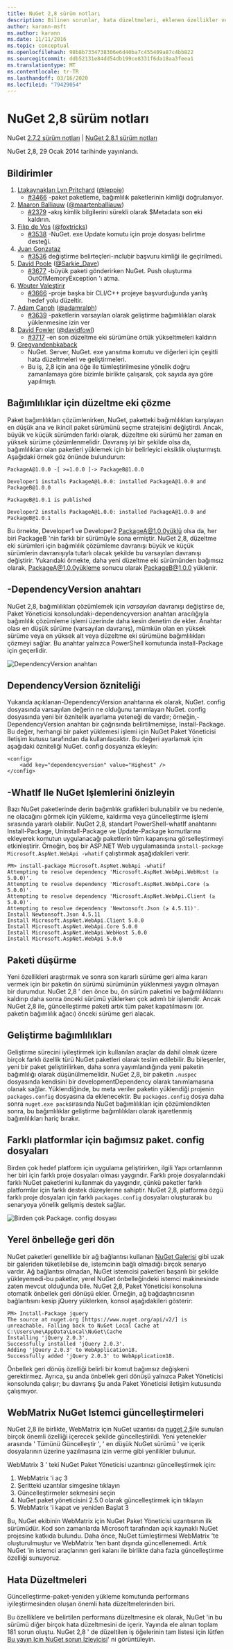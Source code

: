 ```yaml
---
title: NuGet 2,8 sürüm notları
description: Bilinen sorunlar, hata düzeltmeleri, eklenen özellikler ve CCR 'ler dahil olmak üzere NuGet 2,8 sürüm notları.
author: karann-msft
ms.author: karann
ms.date: 11/11/2016
ms.topic: conceptual
ms.openlocfilehash: 98b8b7334738306e6d40ba7c455409a87c4bb822
ms.sourcegitcommit: ddb52131e84dd54db199ce8331f6da18aa3feea1
ms.translationtype: MT
ms.contentlocale: tr-TR
ms.lasthandoff: 03/16/2020
ms.locfileid: "79429054"
---
```

# <a name="nuget-28-release-notes"></a>NuGet 2,8 sürüm notları

NuGet [2.7.2 sürüm notları](../release-notes/nuget-2.7.2.md) | [NuGet 2.8.1 sürüm notları](../release-notes/nuget-2.8.1.md)

NuGet 2,8, 29 Ocak 2014 tarihinde yayınlandı.

## <a name="acknowledgements"></a>Bildirimler

1. [Ltakaynakları Lyn Pritchard](https://www.codeplex.com/site/users/view/leppie) ([@leppie](https://twitter.com/leppie))
    - [#3466](https://nuget.codeplex.com/workitem/3466) -paket paketleme, bağımlılık paketlerinin kimliği doğrulanıyor.
2. [Maaron Balliauw](https://www.codeplex.com/site/users/view/maartenba) ([@maartenballiauw](https://twitter.com/maartenballiauw))
    - [#2379](https://nuget.codeplex.com/workitem/2379) -akış kimlik bilgilerini sürekli olarak $Metadata son eki kaldırın.
3. [Filıp de Vos](https://www.codeplex.com/site/users/view/FilipDeVos) ([@foxtricks](https://twitter.com/foxtricks))
    - [#3538](http://nuget.codeplex.com/workitem/3538) -NuGet. exe Update komutu için proje dosyası belirtme desteği.
4. [Juan Gonzataz](https://www.codeplex.com/site/users/view/jjgonzalez)
    - [#3536](http://nuget.codeplex.com/workitem/3536) değiştirme belirteçleri-ınclubir başvuru kimliği ile geçirilmedi.
5. [David Poole](https://www.codeplex.com/site/users/view/Sarkie) ([@Sarkie_Dave](https://twitter.com/Sarkie_Dave))
    - [#3677](http://nuget.codeplex.com/workitem/3677) -büyük paketi gönderirken NuGet. Push oluşturma OutOfMemoryException 'ı atma.
6. [Wouter Valeştirir](https://www.codeplex.com/site/users/view/Despotes)
    - [#3666](http://nuget.codeplex.com/workitem/3666) -proje başka bir CLI/C++ projeye başvurduğunda yanlış hedef yolu düzeltir.
7. [Adam Canph](http://www.codeplex.com/site/users/view/adamralph) ([@adamralph](https://twitter.com/adamralph))
    - [#3639](https://nuget.codeplex.com/workitem/3639) -paketlerin varsayılan olarak geliştirme bağımlılıkları olarak yüklenmesine izin ver
8. [David Fowler](https://www.codeplex.com/site/users/view/dfowler) ([@davidfowl](https://twitter.com/davidfowl))
    - [#3717](https://nuget.codeplex.com/workitem/3717) -en son düzeltme eki sürümüne örtük yükseltmeleri kaldırın
9. [Gregvandenbkaback](https://www.codeplex.com/site/users/view/vdbg)
    - NuGet. Server, NuGet. exe yansıtma komutu ve diğerleri için çeşitli hata düzeltmeleri ve geliştirmeleri.
    - Bu iş, 2,8 için ana öğe ile tümleştirilmesine yönelik doğru zamanlamaya göre bizimle birlikte çalışarak, çok sayıda aya göre yapılmıştı.

## <a name="patch-resolution-for-dependencies"></a>Bağımlılıklar için düzeltme eki çözme

Paket bağımlılıkları çözümlenirken, NuGet, paketteki bağımlılıkları karşılayan en düşük ana ve ikincil paket sürümünü seçme stratejisini değiştirdi. Ancak, büyük ve küçük sürümden farklı olarak, düzeltme eki sürümü her zaman en yüksek sürüme çözümlenmelidir. Davranış iyi bir şekilde olsa da, bağımlılıkları olan paketleri yüklemek için bir belirleyici eksiklik oluşturmıştı. Aşağıdaki örnek göz önünde bulundurun:

    PackageA@1.0.0 -[ >=1.0.0 ]-> PackageB@1.0.0

    Developer1 installs PackageA@1.0.0: installed PackageA@1.0.0 and PackageB@1.0.0

    PackageB@1.0.1 is published

    Developer2 installs PackageA@1.0.0: installed PackageA@1.0.0 and PackageB@1.0.1

Bu örnekte, Developer1 ve Developer2 PackageA@1.0.0yüklü olsa da, her biri PackageB 'nin farklı bir sürümüyle sona ermiştir. NuGet 2,8, düzeltme eki sürümleri için bağımlılık çözümleme davranışı büyük ve küçük sürümlerin davranışıyla tutarlı olacak şekilde bu varsayılan davranışı değiştirir. Yukarıdaki örnekte, daha yeni düzeltme eki sürümünden bağımsız olarak, PackageA@1.0.0yükleme sonucu olarak PackageB@1.0.0 yüklenir.

## <a name="-dependencyversion-switch"></a>-DependencyVersion anahtarı

NuGet 2,8, bağımlılıkları çözümlemek için _varsayılan_ davranışı değiştirse de, Paket Yöneticisi konsolundaki-dependencyversion anahtarı aracılığıyla bağımlılık çözümleme işlemi üzerinde daha kesin denetim de ekler. Anahtar olası en düşük sürüme (varsayılan davranış), mümkün olan en yüksek sürüme veya en yüksek alt veya düzeltme eki sürümüne bağımlılıkları çözmeyi sağlar.  Bu anahtar yalnızca PowerShell komutunda install-Package için geçerlidir.

![DependencyVersion anahtarı](./media/NuGet-2.8/dependencyversion.png)

## <a name="dependencyversion-attribute"></a>DependencyVersion özniteliği

Yukarıda açıklanan-DependencyVersion anahtarına ek olarak, NuGet. config dosyasında varsayılan değerin ne olduğunu tanımlayan NuGet. config dosyasında yeni bir öznitelik ayarlama yeteneği de vardır; örneğin,-DependencyVersion anahtarı bir çağrısında belirtilmemişse, Install-Package. Bu değer, herhangi bir paket yüklemesi işlemi için NuGet Paket Yöneticisi Iletişim kutusu tarafından da kullanılacaktır. Bu değeri ayarlamak için aşağıdaki özniteliği NuGet. config dosyanıza ekleyin:

    <config>
        <add key="dependencyversion" value="Highest" />
    </config>

## <a name="preview-nuget-operations-with--whatif"></a>-WhatIf Ile NuGet Işlemlerini önizleyin

Bazı NuGet paketlerinde derin bağımlılık grafikleri bulunabilir ve bu nedenle, ne olacağını görmek için yükleme, kaldırma veya güncelleştirme işlemi sırasında yararlı olabilir. NuGet 2,8, standart PowerShell-whatIf anahtarını Install-Package, Uninstall-Package ve Update-Package komutlarına ekleyerek komutun uygulanacağı paketlerin tüm kapanışına görselleştirmeyi etkinleştirir. Örneğin, boş bir ASP.NET Web uygulamasında `install-package Microsoft.AspNet.WebApi -whatif` çalıştırmak aşağıdakileri verir.

    PM> install-package Microsoft.AspNet.WebApi -whatif
    Attempting to resolve dependency 'Microsoft.AspNet.WebApi.WebHost (≥ 5.0.0)'.
    Attempting to resolve dependency 'Microsoft.AspNet.WebApi.Core (≥ 5.0.0)'.
    Attempting to resolve dependency 'Microsoft.AspNet.WebApi.Client (≥ 5.0.0)'.
    Attempting to resolve dependency 'Newtonsoft.Json (≥ 4.5.11)'.
    Install Newtonsoft.Json 4.5.11
    Install Microsoft.AspNet.WebApi.Client 5.0.0
    Install Microsoft.AspNet.WebApi.Core 5.0.0
    Install Microsoft.AspNet.WebApi.WebHost 5.0.0
    Install Microsoft.AspNet.WebApi 5.0.0

## <a name="downgrade-package"></a>Paketi düşürme

Yeni özellikleri araştırmak ve sonra son kararlı sürüme geri alma kararı vermek için bir paketin ön sürümü sürümünün yüklenmesi yaygın olmayan bir durumdur. NuGet 2,8 ' den önce bu, ön sürüm paketini ve bağımlılıklarını kaldırıp daha sonra önceki sürümü yüklerken çok adımlı bir işlemdir. Ancak NuGet 2,8 ile, güncelleştirme paketi artık tüm paket kapatılmasını (ör. paketin bağımlılık ağacı) önceki sürüme geri alacak.

## <a name="development-dependencies"></a>Geliştirme bağımlılıkları

Geliştirme sürecini iyileştirmek için kullanılan araçlar da dahil olmak üzere birçok farklı özellik türü NuGet paketleri olarak teslim edilebilir. Bu bileşenler, yeni bir paket geliştirilirken, daha sonra yayımlandığında yeni paketin bağımlılığı olarak düşünülmemelidir. NuGet 2,8, bir paketin `.nuspec` dosyasında kendisini bir developmentDependency olarak tanımlamasına olanak sağlar. Yüklendiğinde, bu meta veriler paketin yüklendiği projenin `packages.config` dosyasına da eklenecektir. Bu `packages.config` dosya daha sonra `nuget.exe pack`sırasında NuGet bağımlılıkları için çözümlendikten sonra, bu bağımlılıklar geliştirme bağımlılıkları olarak işaretlenmiş bağımlılıkları hariç bırakır.

## <a name="individual-packagesconfig-files-for-different-platforms"></a>Farklı platformlar için bağımsız paket. config dosyaları

Birden çok hedef platform için uygulama geliştirirken, ilgili Yapı ortamlarının her biri için farklı proje dosyaları olması yaygındır. Farklı proje dosyalarındaki farklı NuGet paketlerini kullanmak da yaygındır, çünkü paketler farklı platformlar için farklı destek düzeylerine sahiptir. NuGet 2,8, platforma özgü farklı proje dosyaları için farklı `packages.config` dosyaları oluşturarak bu senaryoya yönelik gelişmiş destek sağlar.

![Birden çok Package. config dosyası](./media/NuGet-2.8/multiple-packageconfigs.png)

## <a name="fallback-to-local-cache"></a>Yerel önbelleğe geri dön

NuGet paketleri genellikle bir ağ bağlantısı kullanan [NuGet Galerisi](http://www.nuget.org/) gibi uzak bir galeriden tüketilebilse de, istemcinin bağlı olmadığı birçok senaryo vardır. Ağ bağlantısı olmadan, NuGet istemcisi paketleri başarılı bir şekilde yükleyemedi-bu paketler, yerel NuGet önbelleğindeki istemci makinesinde zaten mevcut olduğunda bile. NuGet 2,8, Paket Yöneticisi konsoluna otomatik önbellek geri dönüşü ekler. Örneğin, ağ bağdaştırıcısının bağlantısını kesip jQuery yüklerken, konsol aşağıdakileri gösterir:

    PM> Install-Package jquery
    The source at nuget.org [https://www.nuget.org/api/v2/] is unreachable. Falling back to NuGet Local Cache at C:\Users\me\AppData\Local\NuGet\Cache
    Installing 'jQuery 2.0.3'.
    Successfully installed 'jQuery 2.0.3'.
    Adding 'jQuery 2.0.3' to WebApplication18.
    Successfully added 'jQuery 2.0.3' to WebApplication18.

Önbellek geri dönüş özelliği belirli bir komut bağımsız değişkeni gerektirmez. Ayrıca, şu anda önbellek geri dönüşü yalnızca Paket Yöneticisi konsolunda çalışır; bu davranış Şu anda Paket Yöneticisi iletişim kutusunda çalışmıyor.

## <a name="webmatrix-nuget-client-updates"></a>WebMatrix NuGet Istemci güncelleştirmeleri

NuGet 2,8 ile birlikte, WebMatrix için NuGet uzantısı da [nuget 2,5](../release-notes/nuget-2.5.md)ile sunulan birçok önemli özelliği içerecek şekilde güncelleştirildi. Yeni yetenekler arasında ' Tümünü Güncelleştir ', ' en düşük NuGet sürümü ' ve içerik dosyalarının üzerine yazılmasına izin verme gibi yenilikler bulunur.

WebMatrix 3 ' teki NuGet Paket Yöneticisi uzantınızı güncelleştirmek için:

1. WebMatrix 'i aç 3
1. Şeritteki uzantılar simgesine tıklayın
1. Güncelleştirmeler sekmesini seçin
1. NuGet paket yöneticisini 2.5.0 olarak güncelleştirmek için tıklayın
1. WebMatrix 'i kapat ve yeniden Başlat 3

Bu, NuGet ekibinin WebMatrix için NuGet Paket Yöneticisi uzantısının ilk sürümüdür.  Kod son zamanlarda Microsoft tarafından açık kaynaklı NuGet projesine katkıda bulundu. Daha önce, NuGet tümleştirmesi WebMatrix 'te oluşturulmuştur ve WebMatrix 'ten bant dışında güncellenemedi.  Artık NuGet 'in istemci araçlarının geri kalanı ile birlikte daha fazla güncelleştirme özelliği sunuyoruz.

## <a name="bug-fixes"></a>Hata Düzeltmeleri

Güncelleştirme-paket-yeniden yükleme komutunda performans iyileştirmesinden oluşan önemli hata düzeltmelerinden biri.

Bu özelliklere ve belirtilen performans düzeltmesine ek olarak, NuGet 'in bu sürümü diğer birçok hata düzeltmesini de içerir. Yayında ele alınan toplam 181 sorun oluştu. NuGet 2,8 ' de düzeltilen iş öğelerinin tam listesi için lütfen [Bu yayın Için NuGet sorun İzleyicisi](https://nuget.codeplex.com/workitem/list/advanced?release=NuGet%202.8&status=all)' ni görüntüleyin.
